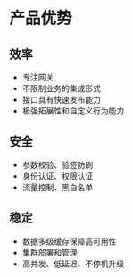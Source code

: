 # 产品优势

## 效率

- 专注网关
- 不限制业务的集成形式
- 接口具有快速发布能力
- 极强拓展性和自定义行为能力

## 安全

- 参数校验、验签防刷
- 身份认证、权限认证
- 流量控制、黑白名单

## 稳定

- 数据多级缓存保障高可用性
- 集群部署和管理
- 高并发、低延迟、不停机升级
